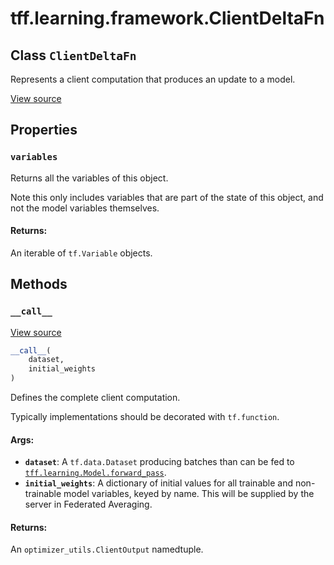 <div itemscope itemtype="http://developers.google.com/ReferenceObject">
<meta itemprop="name" content="tff.learning.framework.ClientDeltaFn" />
<meta itemprop="path" content="Stable" />
<meta itemprop="property" content="variables"/>
<meta itemprop="property" content="__call__"/>
</div>

# tff.learning.framework.ClientDeltaFn

## Class `ClientDeltaFn`

Represents a client computation that produces an update to a model.

<a target="_blank" href=http://github.com/tensorflow/federated/tree/master/tensorflow_federated/python/learning/framework/optimizer_utils.py>View
source</a>

<!-- Placeholder for "Used in" -->

## Properties

<h3 id="variables"><code>variables</code></h3>

Returns all the variables of this object.

Note this only includes variables that are part of the state of this object, and
not the model variables themselves.

#### Returns:

An iterable of `tf.Variable` objects.

## Methods

<h3 id="__call__"><code>__call__</code></h3>

<a target="_blank" href=http://github.com/tensorflow/federated/tree/master/tensorflow_federated/python/learning/framework/optimizer_utils.py>View
source</a>

```python
__call__(
    dataset,
    initial_weights
)
```

Defines the complete client computation.

Typically implementations should be decorated with `tf.function`.

#### Args:

*   <b>`dataset`</b>: A `tf.data.Dataset` producing batches than can be fed to
    <a href="../../../tff/learning/Model.md#forward_pass"><code>tff.learning.Model.forward_pass</code></a>.
*   <b>`initial_weights`</b>: A dictionary of initial values for all trainable
    and non-trainable model variables, keyed by name. This will be supplied by
    the server in Federated Averaging.

#### Returns:

An `optimizer_utils.ClientOutput` namedtuple.
